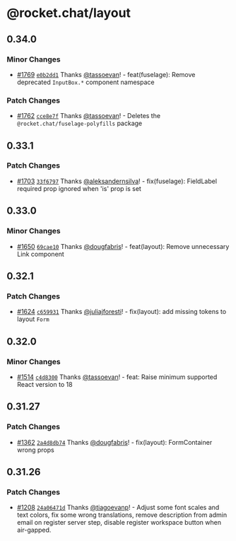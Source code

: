 # @rocket.chat/layout

## 0.34.0

### Minor Changes

- [#1769](https://github.com/RocketChat/fuselage/pull/1769) [`e0b2dd1`](https://github.com/RocketChat/fuselage/commit/e0b2dd135e5a99c6638341c84a5ca60dfc4f413e) Thanks [@tassoevan](https://github.com/tassoevan)! - feat(fuselage): Remove deprecated `InputBox.*` component namespace

### Patch Changes

- [#1762](https://github.com/RocketChat/fuselage/pull/1762) [`cce8e7f`](https://github.com/RocketChat/fuselage/commit/cce8e7f7ae5bb261e95936c586ac831366579b7d) Thanks [@tassoevan](https://github.com/tassoevan)! - Deletes the `@rocket.chat/fuselage-polyfills` package

## 0.33.1

### Patch Changes

- [#1703](https://github.com/RocketChat/fuselage/pull/1703) [`33f6797`](https://github.com/RocketChat/fuselage/commit/33f67971392057420b3b3b49e35f567ac2af7319) Thanks [@aleksandernsilva](https://github.com/aleksandernsilva)! - fix(fuselage): FieldLabel required prop ignored when 'is' prop is set

## 0.33.0

### Minor Changes

- [#1650](https://github.com/RocketChat/fuselage/pull/1650) [`69cae10`](https://github.com/RocketChat/fuselage/commit/69cae10093138e81a004a8229d14d214f60c509e) Thanks [@dougfabris](https://github.com/dougfabris)! - feat(layout): Remove unnecessary Link component

## 0.32.1

### Patch Changes

- [#1624](https://github.com/RocketChat/fuselage/pull/1624) [`c659931`](https://github.com/RocketChat/fuselage/commit/c65993112e87a9ed264886b35ffaef59b5ba2ceb) Thanks [@juliajforesti](https://github.com/juliajforesti)! - fix(layout): add missing tokens to layout `Form`

## 0.32.0

### Minor Changes

- [#1514](https://github.com/RocketChat/fuselage/pull/1514) [`c4d8300`](https://github.com/RocketChat/fuselage/commit/c4d8300a651a25b92450b8830c5028b4fcf8f4a1) Thanks [@tassoevan](https://github.com/tassoevan)! - feat: Raise minimum supported React version to 18

## 0.31.27

### Patch Changes

- [#1362](https://github.com/RocketChat/fuselage/pull/1362) [`2a4d8db74`](https://github.com/RocketChat/fuselage/commit/2a4d8db743fd2233bfe9f897ffe308955f56c24b) Thanks [@dougfabris](https://github.com/dougfabris)! - fix(layout): FormContainer wrong props

## 0.31.26

### Patch Changes

- [#1208](https://github.com/RocketChat/fuselage/pull/1208) [`24a06471d`](https://github.com/RocketChat/fuselage/commit/24a06471d4fd3c48b4e9611b6d663218934d1416) Thanks [@tiagoevanp](https://github.com/tiagoevanp)! - Adjust some font scales and text colors, fix some wrong translations, remove description from admin email on register server step, disable register workspace button when air-gapped.
